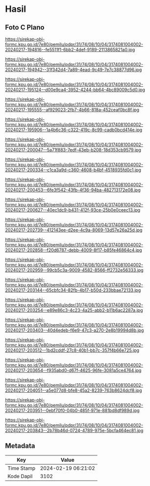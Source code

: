 # Hasil

## Foto C Plano

https://sirekap-obj-formc.kpu.go.id/7e80/pemilu/pdpr/31/74/08/10/04/3174081004002-20240217-194816--fe5511f1-6bb2-4def-9189-2113865821a0.jpg

https://sirekap-obj-formc.kpu.go.id/7e80/pemilu/pdpr/31/74/08/10/04/3174081004002-20240217-194942--31f342d4-7a89-4ead-9c49-7e7c38877d96.jpg

https://sirekap-obj-formc.kpu.go.id/7e80/pemilu/pdpr/31/74/08/10/04/3174081004002-20240217-195124--d00e9ca4-3952-4244-bb64-4bc89009c5d0.jpg

https://sirekap-obj-formc.kpu.go.id/7e80/pemilu/pdpr/31/74/08/10/04/3174081004002-20240217-195555--af929023-2fb7-4b66-818a-452ceaf0bc8f.jpg

https://sirekap-obj-formc.kpu.go.id/7e80/pemilu/pdpr/31/74/08/10/04/3174081004002-20240217-195906--1a4b6c36-c322-419c-8c99-cadb0bcd414e.jpg

https://sirekap-obj-formc.kpu.go.id/7e80/pemilu/pdpr/31/74/08/10/04/3174081004002-20240217-200047--5a71f883-7edf-43eb-b208-18d353cb9579.jpg

https://sirekap-obj-formc.kpu.go.id/7e80/pemilu/pdpr/31/74/08/10/04/3174081004002-20240217-200334--c1ca3a9d-c360-4608-b4bf-4518935fd0c1.jpg

https://sirekap-obj-formc.kpu.go.id/7e80/pemilu/pdpr/31/74/08/10/04/3174081004002-20240217-200453--6fe3f542-43fb-4f36-94ba-482713172e08.jpg

https://sirekap-obj-formc.kpu.go.id/7e80/pemilu/pdpr/31/74/08/10/04/3174081004002-20240217-200627--40ec1dc9-b431-412f-93ce-25b0e0ceec13.jpg

https://sirekap-obj-formc.kpu.go.id/7e80/pemilu/pdpr/31/74/08/10/04/3174081004002-20240217-202739--412143ee-d2ee-4c9a-8069-13d57e26a25d.jpg

https://sirekap-obj-formc.kpu.go.id/7e80/pemilu/pdpr/31/74/08/10/04/3174081004002-20240217-202858--f20d6787-debb-4009-8f17-b85fe46864c4.jpg

https://sirekap-obj-formc.kpu.go.id/7e80/pemilu/pdpr/31/74/08/10/04/3174081004002-20240217-202959--99cb5c3a-9009-4582-8566-ff2732e56333.jpg

https://sirekap-obj-formc.kpu.go.id/7e80/pemilu/pdpr/31/74/08/10/04/3174081004002-20240217-203144--65cbfc34-82fb-4b17-b50d-233bbae72133.jpg

https://sirekap-obj-formc.kpu.go.id/7e80/pemilu/pdpr/31/74/08/10/04/3174081004002-20240217-203254--e89e86c3-4c23-4a25-abb2-b11b6ac2287a.jpg

https://sirekap-obj-formc.kpu.go.id/7e80/pemilu/pdpr/31/74/08/10/04/3174081004002-20240217-203403--40d4edeb-f6e9-47c3-a270-2e8b19994d8b.jpg

https://sirekap-obj-formc.kpu.go.id/7e80/pemilu/pdpr/31/74/08/10/04/3174081004002-20240217-203512--1bd2cddf-27c8-40b1-bb7c-357f4b66e725.jpg

https://sirekap-obj-formc.kpu.go.id/7e80/pemilu/pdpr/31/74/08/10/04/3174081004002-20240217-203654--f935abd0-d67f-4625-96fe-3081a5ce4764.jpg

https://sirekap-obj-formc.kpu.go.id/7e80/pemilu/pdpr/31/74/08/10/04/3174081004002-20240217-204051--a5e077d8-bfe8-45a2-8239-763b8624dcf8.jpg

https://sirekap-obj-formc.kpu.go.id/7e80/pemilu/pdpr/31/74/08/10/04/3174081004002-20240217-203951--0ebf70f0-04b0-485f-971e-881bd8df989d.jpg

https://sirekap-obj-formc.kpu.go.id/7e80/pemilu/pdpr/31/74/08/10/04/3174081004002-20240217-203843--2b78b46d-0724-4789-975e-5bcfa464ec81.jpg


## Metadata

| Key        | Value               |
| ---------- | ------------------- |
| Time Stamp | 2024-02-19 06:21:02 |
| Kode Dapil | 3102                |



